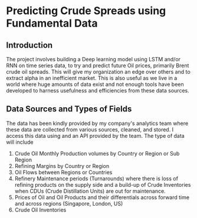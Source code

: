 # Predicting Crude Spreads using Fundamental Data

## Introduction
The project involves building a Deep learning model using LSTM and/or RNN on time series data, to try and predict future Oil prices, primarily Brent crude oil spreads.
This will give my organization an edge over others and to extract alpha in an inefficient market. This is also useful as we live in a world where huge amounts of data exist and not enough tools have been developed to harness usefulness and efficiencies from these data sources.

## Data Sources and Types of Fields
The data has been kindly provided by my company's analytics team where these data are collected from various sources, cleaned, and stored. I access this data using and an API provided by the team. The type of data will include
1.	Crude Oil Monthly Production volumes by Country or Region or Sub Region
2.	Refining Margins by Country or Region
3.	Oil Flows between Regions or Countries
4.	Refinery Maintenance periods (Turnarounds) where there is loss of refining products on the supply side and a build-up of Crude Inventories when CDUs (Crude Distillation Units) are out for maintenance.
5.	Prices of Oil and Oil Products and their differentials across forward time and across regions (Singapore, London, US)
6.  Crude Oil Inventories


